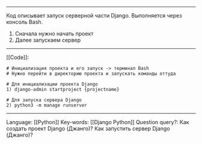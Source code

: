 ___
Код описывает запуск серверной части Django. Выполняется через консоль Bash. 
1) Сначала нужно начать проект
2) Далее запускаем сервер
___
[[Code]]:
```
# Инициализация проекта и его запуск -> терминал Bash
# Нужно перейти в директорию проекта и запускать команды оттуда

# Для инициализации проекта Django
1) django-admin startproject {projectname}

# Для запуска сервера Django
2) python3 -m manage runserver
```
___
Language: [[Python]]
Key-words:  [[Django Python]]
Question query?: Как создать проект Django (Джанго)? Как запустить сервер Django (Джанго)? 